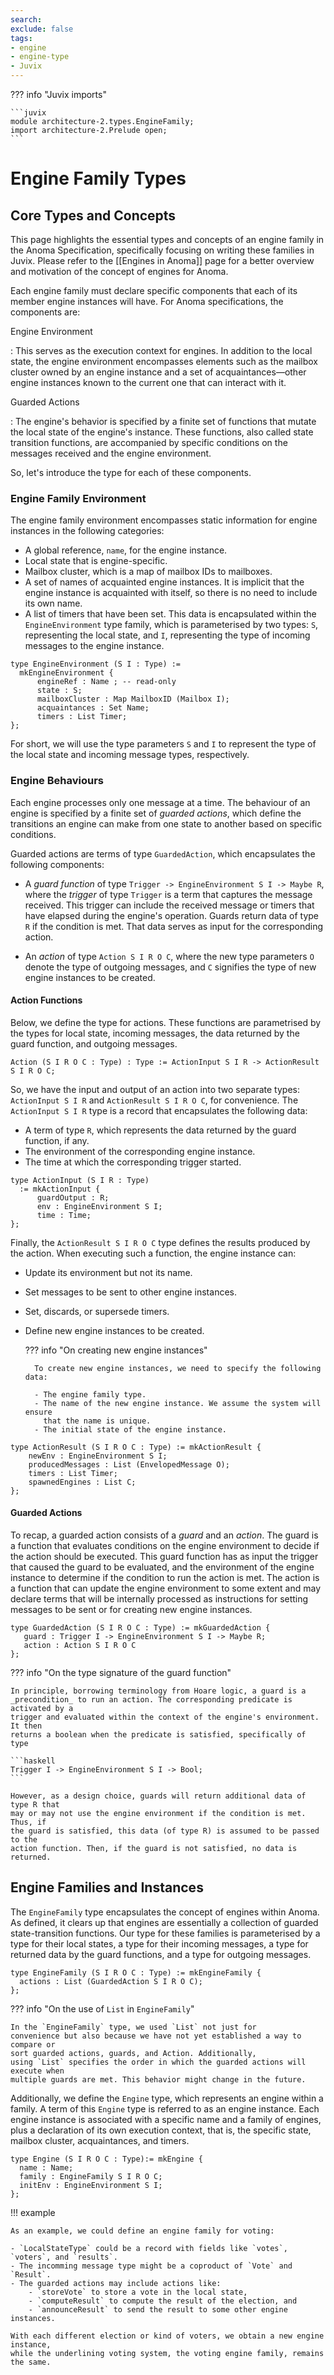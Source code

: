 ```yaml
---
search:
exclude: false
tags:
- engine
- engine-type
- Juvix
---
```



??? info "Juvix imports"

    ```juvix
    module architecture-2.types.EngineFamily;
    import architecture-2.Prelude open;
    ```

# Engine Family Types

## Core Types and Concepts

This page highlights the essential types and concepts of an engine family in the
Anoma Specification, specifically focusing on writing these families in Juvix.
Please refer to the [[Engines in Anoma]] page for a better overview and
motivation of the concept of engines for Anoma.

Each engine family must declare specific components that each of its member
engine instances will have. For Anoma specifications, the components are:

Engine Environment

:   This serves as the execution context for engines. In addition to the local
    state, the engine environment encompasses elements such as the mailbox
    cluster owned by an engine instance and a set of acquaintances—other engine
    instances known to the current one that can interact with it.

Guarded Actions

:   The engine's behavior is specified by a finite set of functions that mutate
    the local state of the engine's instance. These functions, also called state
    transition functions, are accompanied by specific conditions on the messages
    received and the engine environment.


So, let's introduce the type for each of these components.


### Engine Family Environment

The engine family environment encompasses static information for engine instances in the
following categories:

- A global reference, `name`, for the engine instance.
- Local state that is engine-specific.
- Mailbox cluster, which is a map of mailbox IDs to mailboxes.
- A set of names of acquainted engine instances. It is implicit that the engine
  instance is acquainted with itself, so there is no need to include its own
  name.
- A list of timers that have been set. This data is encapsulated within the
  `EngineEnvironment` type family, which is parameterised by two types: `S`,
  representing the local state, and `I`, representing the type of incoming
  messages to the engine instance.


```juvix
type EngineEnvironment (S I : Type) :=
  mkEngineEnvironment {
      engineRef : Name ; -- read-only
      state : S;
      mailboxCluster : Map MailboxID (Mailbox I);
      acquaintances : Set Name;
      timers : List Timer;
};
```

For short, we will use the type parameters `S` and `I` to represent
the type of the local state and incoming message types, respectively.

### Engine Behaviours

Each engine processes only one message at a time. The behaviour of an engine is
specified by a finite set of _guarded actions_, which define the transitions an engine
can make from one state to another based on specific conditions.

Guarded actions are terms of type `GuardedAction`, which encapsulates
the following components:

- A _guard function_ of type `Trigger -> EngineEnvironment S I -> Maybe R`, where
  the _trigger_ of type `Trigger` is a term that captures the message received. This
  trigger can include the received message or timers that have elapsed during
  the engine's operation. Guards return data of type `R` if the condition is met.
  That data serves as input for the corresponding action.

- An _action_ of type `Action S I R O C`, where the new type parameters `O`
  denote the type of outgoing messages, and `C` signifies the type of new engine
  instances to be created.


#### Action Functions

Below, we define the type for actions. These functions are parametrised by the
types for local state, incoming messages, the data returned by the guard
function, and outgoing messages.

```juvix
Action (S I R O C : Type) : Type := ActionInput S I R -> ActionResult S I R O C;
```

So, we have the input and output of an action into two separate types:
`ActionInput S I R` and `ActionResult S I R O C`, for convenience. The
`ActionInput S I R` type is a record that encapsulates the following data:

- A term of type `R`, which represents the data returned by the guard function,
  if any.
- The environment of the corresponding engine instance.
- The time at which the corresponding trigger started.

```juvix
type ActionInput (S I R : Type)
  := mkActionInput {
      guardOutput : R;
      env : EngineEnvironment S I;
      time : Time;
};
```

Finally, the `ActionResult S I R O C` type defines the results produced by the
action. When executing such a function, the engine instance can:

- Update its environment but not its name.
- Set messages to be sent to other engine instances.
- Set, discards, or supersede timers.
- Define new engine instances to be created.

    ??? info "On creating new engine instances"

        To create new engine instances, we need to specify the following data:

        - The engine family type.
        - The name of the new engine instance. We assume the system will ensure
          that the name is unique.
        - The initial state of the engine instance.

```juvix
type ActionResult (S I R O C : Type) := mkActionResult {
    newEnv : EngineEnvironment S I;
    producedMessages : List (EnvelopedMessage O);
    timers : List Timer;
    spawnedEngines : List C;
};
```


#### Guarded Actions

To recap, a guarded action consists of a _guard_ and an _action_. The guard is a
function that evaluates conditions on the engine environment to decide if the
action should be executed. This guard function has as input the trigger that
caused the guard to be evaluated, and the environment of the engine instance to
determine if the condition to run the action is met. The action is a function
that can update the engine environment to some extent and may declare terms that
will be internally processed as instructions for setting messages to be sent or
for creating new engine instances.


```juvix
type GuardedAction (S I R O C : Type) := mkGuardedAction {
   guard : Trigger I -> EngineEnvironment S I -> Maybe R;
   action : Action S I R O C
};
```

??? info "On the type signature of the guard function"


    In principle, borrowing terminology from Hoare logic, a guard is a
    _precondition_ to run an action. The corresponding predicate is activated by a
    trigger and evaluated within the context of the engine's environment. It then
    returns a boolean when the predicate is satisfied, specifically of type

    ```haskell
    Trigger I -> EngineEnvironment S I -> Bool;
    ```

    However, as a design choice, guards will return additional data of type R that
    may or may not use the engine environment if the condition is met. Thus, if
    the guard is satisfied, this data (of type R) is assumed to be passed to the
    action function. Then, if the guard is not satisfied, no data is
    returned.

## Engine Families and Instances

The `EngineFamily` type encapsulates the concept of engines within Anoma. As defined,
it clears up that engines are essentially a collection of guarded state-transition
functions. Our type for these families is parameterised by a type for their local states,
a type for their incoming messages, a type for returned data by the guard functions, and
a type for outgoing messages.

```juvix
type EngineFamily (S I R O C : Type) := mkEngineFamily {
  actions : List (GuardedAction S I R O C);
};
```

??? info "On the use of `List` in `EngineFamily`"

    In the `EngineFamily` type, we used `List` not just for
    convenience but also because we have not yet established a way to compare or
    sort guarded actions, guards, and Action. Additionally,
    using `List` specifies the order in which the guarded actions will execute when
    multiple guards are met. This behavior might change in the future.

Additionally, we define the `Engine` type, which represents an engine within a family.
A term of this `Engine` type is referred to as an engine instance. Each engine instance
is associated with a specific name and a family of engines, plus a declaration of its own
execution context, that is, the specific state, mailbox cluster, acquaintances, and timers.

```juvix
type Engine (S I R O C : Type):= mkEngine {
  name : Name;
  family : EngineFamily S I R O C;
  initEnv : EngineEnvironment S I;
};
```

!!! example

    As an example, we could define an engine family for voting:

    - `LocalStateType` could be a record with fields like `votes`, `voters`, and `results`.
    - The incomming message type might be a coproduct of `Vote` and `Result`.
    - The guarded actions may include actions like:
        - `storeVote` to store a vote in the local state,
        - `computeResult` to compute the result of the election, and
        - `announceResult` to send the result to some other engine instances.

    With each different election or kind of voters, we obtain a new engine instance,
    while the underlining voting system, the voting engine family, remains the same.

